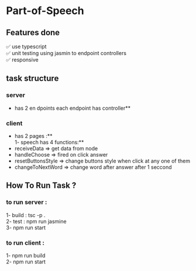 # Part-of-Speech 

## Features done
✅ use typescript <br/>
✅ unit testing using jasmin to endpoint controllers <br/>
✅ responsive <br/>

## task structure
### server 
- has 2 en dpoints each endpoint has controller**

### client 
- has 2 pages :** <br/>
1- speech has 4 functions:**<br/>
 - receiveData => get data from node
 - handleChoose => fired on click answer
 - resetButtonsStyle => change buttons style when click at any one of them
 - changeToNextWord => change word after answer after 1 seccond


## How To Run Task ? 
### to run server :
1- build : tsc -p . <br/>
2- test : npm run jasmine <br/>
3- npm run start <br/>

### to run client :
1- npm run build <br/>
2- npm run start <br/>

